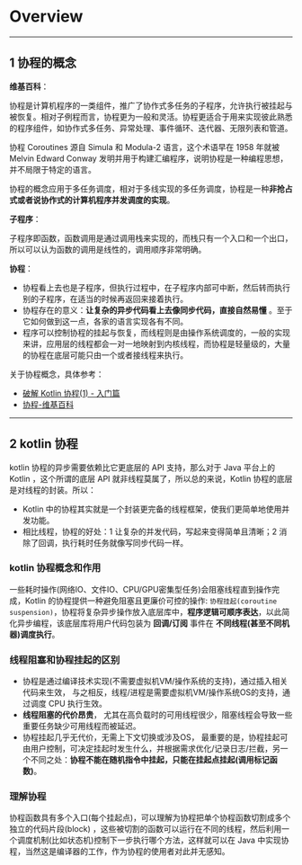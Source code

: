 # Overview

---
## 1 协程的概念

**维基百科**：

协程是计算机程序的一类组件，推广了协作式多任务的子程序，允许执行被挂起与被恢复。相对子例程而言，协程更为一般和灵活。协程更适合于用来实现彼此熟悉的程序组件，如协作式多任务、异常处理、事件循环、迭代器、无限列表和管道。

协程 Coroutines 源自 Simula 和 Modula-2 语言，这个术语早在 1958 年就被 Melvin Edward Conway 发明并用于构建汇编程序，说明协程是一种编程思想，并不局限于特定的语言。

协程的概念应用于多任务调度，相对于多线实现的多任务调度，协程是一种**非抢占式或者说协作式的计算机程序并发调度的实现**。

**子程序**：

子程序即函数，函数调用是通过调用栈来实现的，而栈只有一个入口和一个出口，所以可以认为函数的调用是线性的，调用顺序非常明确。

**协程**：

- 协程看上去也是子程序，但执行过程中，在子程序内部可中断，然后转而执行别的子程序，在适当的时候再返回来接着执行。
- 协程存在的意义：**让复杂的异步代码看上去像同步代码，直接自然易懂** 。至于它如何做到这一点，各家的语言实现各有不同。
- 程序可以控制协程的挂起与恢复，而线程则是由操作系统调度的，一般的实现来讲，应用层的线程都会一对一地映射到内核线程，而协程是轻量级的，大量的协程在底层可能只由一个或者接线程来执行。

关于协程概念，具体参考：

- [破解 Kotlin 协程(1) - 入门篇](https://juejin.im/post/5ceb423451882533441ece67#heading-6)
- [协程-维基百科](https://zh.wikipedia.org/wiki/%E5%8D%8F%E7%A8%8B)

---
## 2 kotlin 协程

kotlin 协程的异步需要依赖比它更底层的 API 支持，那么对于 Java 平台上的 Kotlin ，这个所谓的底层 API 就非线程莫属了，所以总的来说，Kotlin 协程的底层是对线程的封装。所以：

- Kotlin 中的协程其实就是一个封装更完备的线程框架，使我们更简单地使用并发功能。
- 相比线程，协程的好处：1 让复杂的并发代码，写起来变得简单且清晰；2 消除了回调，执行耗时任务就像写同步代码一样。

### kotlin 协程概念和作用

一些耗时操作(网络IO、文件IO、CPU/GPU密集型任务)会阻塞线程直到操作完成，Kotlin 的协程提供一种避免阻塞且更廉价可控的操作: `协程挂起(coroutine suspension)`，协程将复杂异步操作放入底层库中，**程序逻辑可顺序表达**，以此简化异步编程，该底层库将用户代码包装为 **回调/订阅** 事件在 **不同线程(甚至不同机器)调度执行**。

### 线程阻塞和协程挂起的区别

- 协程是通过编译技术实现(不需要虚拟机VM/操作系统的支持)，通过插入相关代码来生效， 与之相反，线程/进程是需要虚拟机VM/操作系统OS的支持，通过调度 CPU 执行生效。
- **线程阻塞的代价昂贵**， 尤其在高负载时的可用线程很少，阻塞线程会导致一些重要任务缺少可用线程而被延迟。
- 协程挂起几乎无代价，无需上下文切换或涉及OS， 最重要的是，协程挂起可由用户控制，可决定挂起时发生什么，并根据需求优化/记录日志/拦截，另一个不同之处：**协程不能在随机指令中挂起，只能在挂起点挂起(调用标记函数)**。

### 理解协程

协程函数具有多个入口(每个挂起点)，可以理解为协程把单个协程函数切割成多个独立的代码片段(block) ，这些被切割的函数可以运行在不同的线程，然后利用一个调度机制(比如状态机)控制下一步执行哪个方法，这样就可以在 Java 中实现协程，当然这是编译器的工作，作为协程的使用者对此并无感知。
